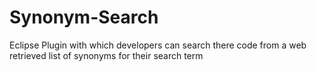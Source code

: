 Synonym-Search
==============

Eclipse Plugin with which developers can search there code from a web retrieved list of synonyms for their search term
